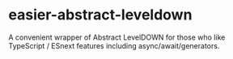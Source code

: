 # easier-abstract-leveldown
A convenient wrapper of Abstract LevelDOWN for those who like TypeScript / ESnext features including async/await/generators.
